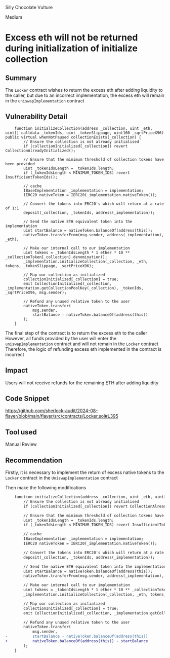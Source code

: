 Silly Chocolate Vulture

Medium

# Excess eth will not be returned during initialization of initialize collection

## Summary
The `Locker` contract wishes to return the excess eth after adding liquidity to the caller, but due to an incorrect implementation, the excess eth will remain in the `uniswapImplementation` contract
## Vulnerability Detail
```solidity
    function initializeCollection(address _collection, uint _eth, uint[] calldata _tokenIds, uint _tokenSlippage, uint160 _sqrtPriceX96) public virtual whenNotPaused collectionExists(_collection) {
        // Ensure the collection is not already initialised
        if (collectionInitialized[_collection]) revert CollectionAlreadyInitialized();

        // Ensure that the minimum threshold of collection tokens have been provided
        uint _tokenIdsLength = _tokenIds.length;
        if (_tokenIdsLength < MINIMUM_TOKEN_IDS) revert InsufficientTokenIds();

        // cache
        IBaseImplementation _implementation = implementation;
        IERC20 nativeToken = IERC20(_implementation.nativeToken());

        // Convert the tokens into ERC20's which will return at a rate of 1:1
        deposit(_collection, _tokenIds, address(_implementation));

        // Send the native ETH equivalent token into the implementation
        uint startBalance = nativeToken.balanceOf(address(this));
        nativeToken.transferFrom(msg.sender, address(_implementation), _eth);

        // Make our internal call to our implementation
        uint tokens = _tokenIdsLength * 1 ether * 10 ** _collectionToken[_collection].denomination();
        _implementation.initializeCollection(_collection, _eth, tokens, _tokenSlippage, _sqrtPriceX96);

        // Map our collection as initialized
        collectionInitialized[_collection] = true;
        emit CollectionInitialized(_collection, _implementation.getCollectionPoolKey(_collection), _tokenIds, _sqrtPriceX96, msg.sender);

        // Refund any unused relative token to the user
        nativeToken.transfer(
            msg.sender,
            startBalance - nativeToken.balanceOf(address(this))
        );
    }
```
The final step of the contract is to return the excess eth to the caller  
However, all funds provided by the user will enter the `uniswapImplementation` contract and will not remain in the `Locker` contract 
Therefore, the logic of refunding excess eth implemented in the contract is incorrect
## Impact
Users will not receive refunds for the remaining ETH after adding liquidity
## Code Snippet
https://github.com/sherlock-audit/2024-08-flayer/blob/main/flayer/src/contracts/Locker.sol#L395
## Tool used

Manual Review

## Recommendation
Firstly, it is necessary to implement the return of excess native tokens to the `Locker` contract in the `UniswapImplementation` contract
  
Then make the following modifications  
```diff
    function initializeCollection(address _collection, uint _eth, uint[] calldata _tokenIds, uint _tokenSlippage, uint160 _sqrtPriceX96) public virtual whenNotPaused collectionExists(_collection) {
        // Ensure the collection is not already initialised
        if (collectionInitialized[_collection]) revert CollectionAlreadyInitialized();

        // Ensure that the minimum threshold of collection tokens have been provided
        uint _tokenIdsLength = _tokenIds.length;
        if (_tokenIdsLength < MINIMUM_TOKEN_IDS) revert InsufficientTokenIds();

        // cache
        IBaseImplementation _implementation = implementation;
        IERC20 nativeToken = IERC20(_implementation.nativeToken());

        // Convert the tokens into ERC20's which will return at a rate of 1:1
        deposit(_collection, _tokenIds, address(_implementation));

        // Send the native ETH equivalent token into the implementation
        uint startBalance = nativeToken.balanceOf(address(this));
        nativeToken.transferFrom(msg.sender, address(_implementation), _eth);

        // Make our internal call to our implementation
        uint tokens = _tokenIdsLength * 1 ether * 10 ** _collectionToken[_collection].denomination();
        _implementation.initializeCollection(_collection, _eth, tokens, _tokenSlippage, _sqrtPriceX96);

        // Map our collection as initialized
        collectionInitialized[_collection] = true;
        emit CollectionInitialized(_collection, _implementation.getCollectionPoolKey(_collection), _tokenIds, _sqrtPriceX96, msg.sender);

        // Refund any unused relative token to the user
        nativeToken.transfer(
            msg.sender,
-           startBalance - nativeToken.balanceOf(address(this))
+           nativeToken.balanceOf(address(this)) - startBalance
        );
    }
```